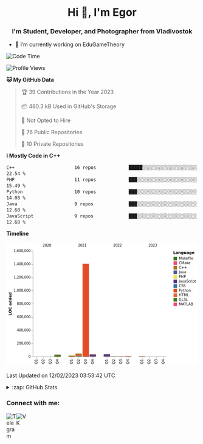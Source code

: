 <h1 align="center">Hi 👋, I'm Egor</h1>
<h3 align="center">I'm Student, Developer, and Photographer from Vladivostok</h3>

- 🔭 I’m currently working on EduGameTheory

<!--START_SECTION:waka-->
![Code Time](http://img.shields.io/badge/Code%20Time-0%20secs-blue)

![Profile Views](http://img.shields.io/badge/Profile%20Views-0-blue)

**🐱 My GitHub Data** 

> 🏆 39 Contributions in the Year 2023
 > 
> 📦 480.3 kB Used in GitHub's Storage 
 > 
> 🚫 Not Opted to Hire
 > 
> 📜 76 Public Repositories 
 > 
> 🔑 10 Private Repositories  
 > 
**I Mostly Code in C++** 

```text
C++                      16 repos            █████░░░░░░░░░░░░░░░░░░░░   22.54 % 
PHP                      11 repos            ███░░░░░░░░░░░░░░░░░░░░░░   15.49 % 
Python                   10 repos            ███░░░░░░░░░░░░░░░░░░░░░░   14.08 % 
Java                     9 repos             ███░░░░░░░░░░░░░░░░░░░░░░   12.68 % 
JavaScript               9 repos             ███░░░░░░░░░░░░░░░░░░░░░░   12.68 % 

```


**Timeline**

![Chart not found](https://raw.githubusercontent.com/Dudoserovich/Dudoserovich/main/charts/bar_graph.png) 


 Last Updated on 12/02/2023 03:53:42 UTC
<!--END_SECTION:waka-->

<details>
  <summary>:zap: GitHub Stats</summary>

<img align="top" alt="Dudoserovich GitHub Stats" src="https://github-readme-stats-axpwmfcg3.vercel.app/api?username=Dudoserovich&show_icons=true&include_all_commits=true&count_private=true&hide=contribs&theme=dracula&hide_border=true" />
 
</details>

### Connect with me:

[<img align="left" alt="Telegram" width="26px" src="https://img.icons8.com/color/48/000000/telegram-app--v1.png"/>][telegram]
[<img align="left" alt="VK" width="26px" src="https://img.icons8.com/color/48/000000/vk-com.png" />][VK]

[telegram]: https://t.me/TheDudoser
[VK]: https://vk.com/egorhmell
